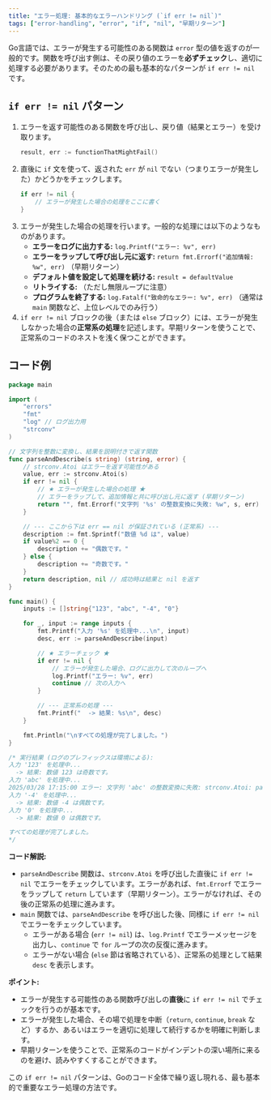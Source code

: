 ```yaml
---
title: "エラー処理: 基本的なエラーハンドリング (`if err != nil`)"
tags: ["error-handling", "error", "if", "nil", "早期リターン"]
---
```


Go言語では、エラーが発生する可能性のある関数は `error` 型の値を返すのが一般的です。関数を呼び出す側は、その戻り値のエラーを**必ずチェック**し、適切に処理する必要があります。そのための最も基本的なパターンが `if err != nil` です。

## `if err != nil` パターン

1.  エラーを返す可能性のある関数を呼び出し、戻り値（結果とエラー）を受け取ります。
    ```go
    result, err := functionThatMightFail()
    ```
2.  直後に `if` 文を使って、返された `err` が `nil` でない（つまりエラーが発生した）かどうかをチェックします。
    ```go
    if err != nil {
        // エラーが発生した場合の処理をここに書く
    }
    ```
3.  エラーが発生した場合の処理を行います。一般的な処理には以下のようなものがあります。
    *   **エラーをログに出力する:** `log.Printf("エラー: %v", err)`
    *   **エラーをラップして呼び出し元に返す:** `return fmt.Errorf("追加情報: %w", err)` （早期リターン）
    *   **デフォルト値を設定して処理を続ける:** `result = defaultValue`
    *   **リトライする:** （ただし無限ループに注意）
    *   **プログラムを終了する:** `log.Fatalf("致命的なエラー: %v", err)` （通常は `main` 関数など、上位レベルでのみ行う）
4.  `if err != nil` ブロックの後（または `else` ブロック）には、エラーが発生しなかった場合の**正常系の処理**を記述します。早期リターンを使うことで、正常系のコードのネストを浅く保つことができます。

## コード例

```go title="基本的なエラーハンドリングの例"
package main

import (
	"errors"
	"fmt"
	"log" // ログ出力用
	"strconv"
)

// 文字列を整数に変換し、結果を説明付きで返す関数
func parseAndDescribe(s string) (string, error) {
	// strconv.Atoi はエラーを返す可能性がある
	value, err := strconv.Atoi(s)
	if err != nil {
		// ★ エラーが発生した場合の処理 ★
		// エラーをラップして、追加情報と共に呼び出し元に返す (早期リターン)
		return "", fmt.Errorf("文字列 '%s' の整数変換に失敗: %w", s, err)
	}

	// --- ここから下は err == nil が保証されている (正常系) ---
	description := fmt.Sprintf("数値 %d は", value)
	if value%2 == 0 {
		description += "偶数です。"
	} else {
		description += "奇数です。"
	}
	return description, nil // 成功時は結果と nil を返す
}

func main() {
	inputs := []string{"123", "abc", "-4", "0"}

	for _, input := range inputs {
		fmt.Printf("入力 '%s' を処理中...\n", input)
		desc, err := parseAndDescribe(input)

		// ★ エラーチェック ★
		if err != nil {
			// エラーが発生した場合、ログに出力して次のループへ
			log.Printf("エラー: %v", err)
			continue // 次の入力へ
		}

		// --- 正常系の処理 ---
		fmt.Printf("  -> 結果: %s\n", desc)
	}

	fmt.Println("\nすべての処理が完了しました。")
}

/* 実行結果 (ログのプレフィックスは環境による):
入力 '123' を処理中...
  -> 結果: 数値 123 は奇数です。
入力 'abc' を処理中...
2025/03/28 17:15:00 エラー: 文字列 'abc' の整数変換に失敗: strconv.Atoi: parsing "abc": invalid syntax
入力 '-4' を処理中...
  -> 結果: 数値 -4 は偶数です。
入力 '0' を処理中...
  -> 結果: 数値 0 は偶数です。

すべての処理が完了しました。
*/
```

**コード解説:**

*   `parseAndDescribe` 関数は、`strconv.Atoi` を呼び出した直後に `if err != nil` でエラーをチェックしています。エラーがあれば、`fmt.Errorf` でエラーをラップして `return` しています（早期リターン）。エラーがなければ、その後の正常系の処理に進みます。
*   `main` 関数では、`parseAndDescribe` を呼び出した後、同様に `if err != nil` でエラーをチェックしています。
    *   エラーがある場合 (`err != nil`) は、`log.Printf` でエラーメッセージを出力し、`continue` で `for` ループの次の反復に進みます。
    *   エラーがない場合 (`else` 節は省略されている）、正常系の処理として結果 `desc` を表示します。

**ポイント:**

*   エラーが発生する可能性のある関数呼び出しの**直後**に `if err != nil` でチェックを行うのが基本です。
*   エラーが発生した場合、その場で処理を中断（`return`, `continue`, `break` など）するか、あるいはエラーを適切に処理して続行するかを明確に判断します。
*   早期リターンを使うことで、正常系のコードがインデントの深い場所に来るのを避け、読みやすくすることができます。

この `if err != nil` パターンは、Goのコード全体で繰り返し現れる、最も基本的で重要なエラー処理の方法です。
